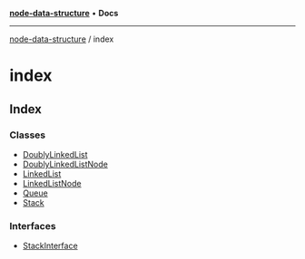 [**node-data-structure**](../README.md) • **Docs**

***

[node-data-structure](../modules.md) / index

# index

## Index

### Classes

- [DoublyLinkedList](classes/DoublyLinkedList.md)
- [DoublyLinkedListNode](classes/DoublyLinkedListNode.md)
- [LinkedList](classes/LinkedList.md)
- [LinkedListNode](classes/LinkedListNode.md)
- [Queue](classes/Queue.md)
- [Stack](classes/Stack.md)

### Interfaces

- [StackInterface](interfaces/StackInterface.md)
